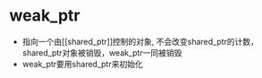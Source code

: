 # weak_ptr

- 指向一个由[[shared_ptr]]控制的对象, 不会改变shared_ptr的计数，shared_ptr对象被销毁，weak_ptr一同被销毁
- weak_ptr要用shared_ptr来初始化
